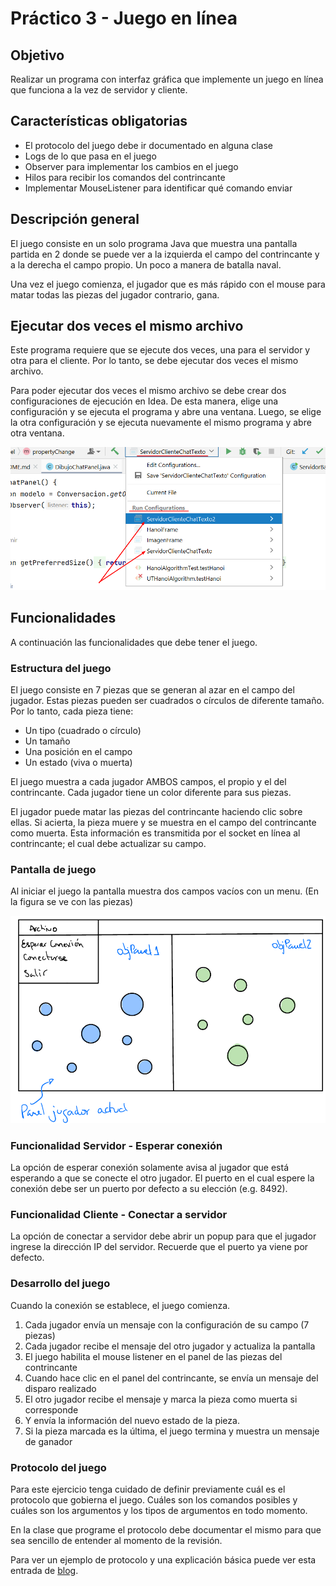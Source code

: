 # Práctico 3 - Juego en línea

## Objetivo
Realizar un programa con interfaz gráfica que implemente
un juego en línea que funciona a la vez de servidor
y cliente.

## Características obligatorias

* El protocolo del juego debe ir documentado en alguna clase
* Logs de lo que pasa en el juego
* Observer para implementar los cambios en el juego
* Hilos para recibir los comandos del contrincante
* Implementar MouseListener para identificar qué comando enviar

## Descripción general

El juego consiste en un solo programa Java que muestra
una pantalla partida en 2 donde se puede ver a la izquierda
el campo del contrincante y a la derecha el campo propio.
Un poco a manera de batalla naval.

Una vez el juego comienza, el jugador que es más rápido
con el mouse para matar todas las piezas del jugador 
contrario, gana.

## Ejecutar dos veces el mismo archivo
Este programa requiere que se ejecute dos veces, una para
el servidor y otra para el cliente. Por lo tanto, se debe
ejecutar dos veces el mismo archivo.

Para poder ejecutar dos veces el mismo archivo se debe
crear dos configuraciones de ejecución en Idea. De esta
manera, elige una configuración y se ejecuta el programa
y abre una ventana. Luego, se elige la otra configuración y
se ejecuta nuevamente el mismo programa y abre otra ventana.

![Configuracion](config.png)

## Funcionalidades
A continuación las funcionalidades que debe 
tener el juego.

### Estructura del juego
El juego consiste en 7 piezas que se generan al azar
en el campo del jugador. Estas piezas pueden ser cuadrados
o círculos de diferente tamaño. Por lo tanto, cada
pieza tiene:
* Un tipo (cuadrado o círculo)
* Un tamaño
* Una posición en el campo
* Un estado (viva o muerta)

El juego muestra a cada jugador AMBOS campos, el propio
y el del contrincante. Cada jugador tiene un color diferente
para sus piezas.

El jugador puede matar las piezas del contrincante haciendo
clic sobre ellas. Si acierta, la pieza muere y se muestra
en el campo del contrincante como muerta. Esta información
es transmitida por el socket en línea al contrincante; el 
cual debe actualizar su campo.

### Pantalla de juego
Al iniciar el juego la pantalla muestra dos campos vacíos
con un menu. (En la figura se ve con las piezas)

![Juego](pantalla.png)

### Funcionalidad Servidor - Esperar conexión
La opción de esperar conexión solamente avisa al jugador
que está esperando a que se conecte el otro jugador.
El puerto en el cual espere la conexión debe ser un
puerto por defecto a su elección (e.g. 8492).

### Funcionalidad Cliente - Conectar a servidor
La opción de conectar a servidor debe abrir un popup
para que el jugador ingrese la dirección IP del servidor.
Recuerde que el puerto ya viene por defecto.

### Desarrollo del juego
Cuando la conexión se establece, el juego comienza.
1. Cada jugador envía un mensaje con la configuración de su campo (7 piezas)
2. Cada jugador recibe el mensaje del otro jugador y actualiza la pantalla
3. El juego habilita el mouse listener en el panel de las piezas del contrincante
4. Cuando hace clic en el panel del contrincante, se envía un mensaje del disparo realizado
5. El otro jugador recibe el mensaje y marca la pieza como muerta si corresponde
6. Y envía la información del nuevo estado de la pieza.
7. Si la pieza marcada es la última, el juego termina y muestra un mensaje de ganador

### Protocolo del juego
Para este ejercicio tenga cuidado de definir previamente
cuál es el protocolo que gobierna el juego. Cuáles son
los comandos posibles y cuáles son los argumentos y los
tipos de argumentos en todo momento.

En la clase que programe el protocolo debe documentar el
mismo para que sea sencillo de entender al momento de la
revisión. 

Para ver un ejemplo de protocolo y una explicación básica
puede ver esta entrada de [blog](https://itsanitworld.blogspot.com/2023/05/protocolos-que-son.html).
